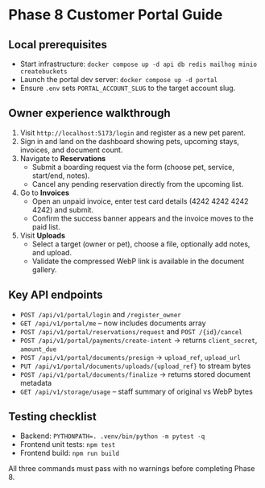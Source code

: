 # Phase 8 Customer Portal Guide

## Local prerequisites
- Start infrastructure: `docker compose up -d api db redis mailhog minio createbuckets`
- Launch the portal dev server: `docker compose up -d portal`
- Ensure `.env` sets `PORTAL_ACCOUNT_SLUG` to the target account slug.

## Owner experience walkthrough
1. Visit `http://localhost:5173/login` and register as a new pet parent.
2. Sign in and land on the dashboard showing pets, upcoming stays, invoices, and document count.
3. Navigate to **Reservations**
   - Submit a boarding request via the form (choose pet, service, start/end, notes).
   - Cancel any pending reservation directly from the upcoming list.
4. Go to **Invoices**
   - Open an unpaid invoice, enter test card details (4242 4242 4242 4242) and submit.
   - Confirm the success banner appears and the invoice moves to the paid list.
5. Visit **Uploads**
   - Select a target (owner or pet), choose a file, optionally add notes, and upload.
   - Validate the compressed WebP link is available in the document gallery.

## Key API endpoints
- `POST /api/v1/portal/login` and `/register_owner`
- `GET /api/v1/portal/me` – now includes documents array
- `POST /api/v1/portal/reservations/request` and `POST /{id}/cancel`
- `POST /api/v1/portal/payments/create-intent` → returns `client_secret`, `amount_due`
- `POST /api/v1/portal/documents/presign` → `upload_ref`, `upload_url`
- `PUT /api/v1/portal/documents/uploads/{upload_ref}` to stream bytes
- `POST /api/v1/portal/documents/finalize` → returns stored document metadata
- `GET /api/v1/storage/usage` – staff summary of original vs WebP bytes

## Testing checklist
- Backend: `PYTHONPATH=. .venv/bin/python -m pytest -q`
- Frontend unit tests: `npm test`
- Frontend build: `npm run build`

All three commands must pass with no warnings before completing Phase 8.
